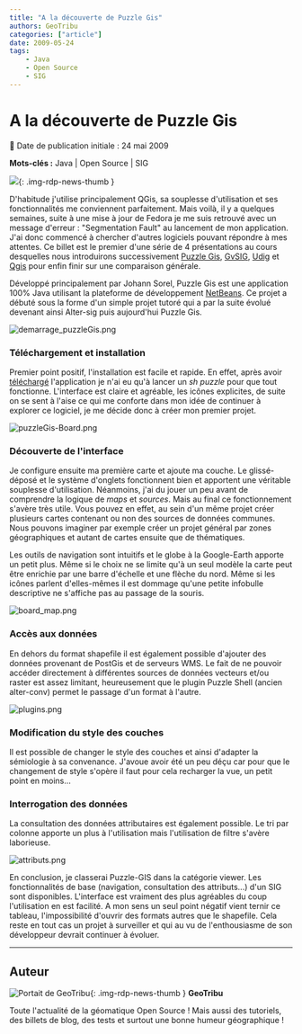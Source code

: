 ```yaml
---
title: "A la découverte de Puzzle Gis"
authors: GeoTribu
categories: ["article"]
date: 2009-05-24
tags: 
    - Java
    - Open Source
    - SIG
---
```


# A la découverte de Puzzle Gis

:calendar: Date de publication initiale : 24 mai 2009

**Mots-clés :** Java | Open Source | SIG

![](https://cdn.geotribu.fr/img/tuto/puzzlegis/puzzlegis_avatar.gif){: .img-rdp-news-thumb }

D'habitude j'utilise principalement QGis, sa souplesse d'utilisation et ses fonctionnalités me conviennent parfaitement. Mais voilà, il y a quelques semaines, suite à une mise à jour de Fedora je me suis retrouvé avec un message d'erreur : "Segmentation Fault" au lancement de mon application.  
J'ai donc commencé à chercher d'autres logiciels pouvant répondre à mes attentes. Ce billet est le premier d'une série de 4 présentations au cours desquelles nous introduirons successivement [Puzzle Gis](http://puzzle-gis.codehaus.org/index.html), [GvSIG](http://www.gvsig.gva.es/), [Udig](http://udig.refractions.net/) et [Qgis](https://www.qgis.org/) pour enfin finir sur une comparaison générale.

Développé principalement par Johann Sorel, Puzzle Gis est une application 100% Java utilisant la plateforme de développement [NetBeans](http://www.netbeans.org/). Ce projet a débuté sous la forme d'un simple projet tutoré qui a par la suite évolué devenant ainsi Alter-sig puis aujourd'hui Puzzle Gis.

![demarrage_puzzleGis.png](https://cdn.geotribu.fr/img/tuto/puzzlegis/demarrage_puzzleGis.png)

### Téléchargement et installation

Premier point positif, l'installation est facile et rapide. En effet, après avoir [téléchargé](http://puzzle-gis.codehaus.org/download.html) l'application je n'ai eu qu'à lancer un *sh puzzle* pour que tout fonctionne. L'interface est claire et agréable, les icônes explicites, de suite on se sent à l'aise ce qui me conforte dans mon idée de continuer à explorer ce logiciel, je me décide donc à créer mon premier projet.

![puzzleGis-Board.png](https://cdn.geotribu.fr/img/tuto/puzzlegis/puzzleGis-Board.png)

### Découverte de l'interface

Je configure ensuite ma première carte et ajoute ma couche. Le glissé-déposé et le système d'onglets fonctionnent bien et apportent une véritable souplesse d'utilisation. Néanmoins, j'ai du jouer un peu avant de comprendre la logique de *maps* et *sources*. Mais au final ce fonctionnement s'avère très utile. Vous pouvez en effet, au sein d'un même projet créer plusieurs cartes contenant ou non des sources de données communes. Nous pouvons imaginer par exemple créer un projet général par zones géographiques et autant de cartes ensuite que de thématiques.

Les outils de navigation sont intuitifs et le globe à la Google-Earth apporte un petit plus. Même si le choix ne se limite qu'à un seul modèle la carte peut être enrichie par une barre d'échelle et une flèche du nord. Même si les icônes parlent d'elles-mêmes il est dommage qu'une petite infobulle descriptive ne s'affiche pas au passage de la souris.

![board_map.png](https://cdn.geotribu.fr/img/tuto/puzzlegis/board_map.png)

### Accès aux données

En dehors du format shapefile il est également possible d'ajouter des données provenant de PostGis et de serveurs WMS. Le fait de ne pouvoir accéder directement à différentes sources de données vecteurs et/ou raster est assez limitant, heureusement que le plugin Puzzle Shell (ancien alter-conv) permet le passage d'un format à l'autre.

![plugins.png](https://cdn.geotribu.fr/img/tuto/puzzlegis/plugins.png)

### Modification du style des couches

Il est possible de changer le style des couches et ainsi d'adapter la sémiologie à sa convenance. J'avoue avoir été un peu déçu car pour que le changement de style s'opère il faut pour cela recharger la vue, un petit point en moins...

### Interrogation des données

La consultation des données attributaires est également possible. Le tri par colonne apporte un plus à l'utilisation mais l'utilisation de filtre s'avère laborieuse.

![attributs.png](https://cdn.geotribu.fr/img/tuto/puzzlegis/attributs.png)

En conclusion, je classerai Puzzle-GIS dans la catégorie viewer. Les fonctionnalités de base (navigation, consultation des attributs...) d'un SIG sont disponibles. L'interface est vraiment des plus agréables du coup l'utilisation en est facilité. A mon sens un seul point négatif vient ternir ce tableau, l'impossibilité d'ouvrir des formats autres que le shapefile. Cela reste en tout cas un projet à surveiller et qui au vu de l'enthousiasme de son développeur devrait continuer à évoluer.

----

## Auteur

![Portait de GeoTribu](https://cdn.geotribu.fr/img/internal/charte/geotribu_logo_64x64.png){: .img-rdp-news-thumb }
**GeoTribu**

Toute l'actualité de la géomatique Open Source ! Mais aussi des tutoriels, des billets de blog, des tests et surtout une bonne humeur géographique !
